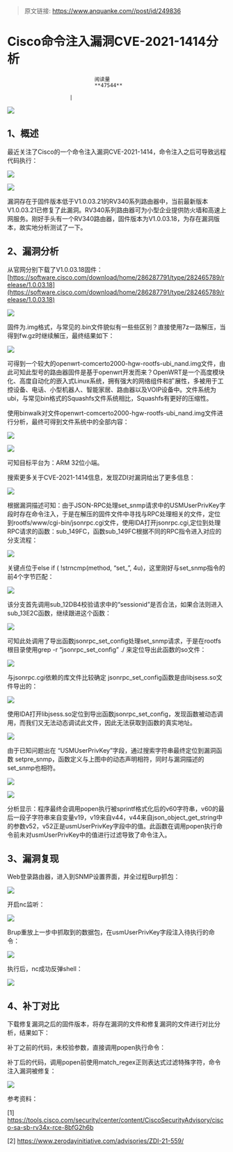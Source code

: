 > 原文链接: https://www.anquanke.com//post/id/249836 


# Cisco命令注入漏洞CVE-2021-1414分析


                                阅读量   
                                **47544**
                            
                        |
                        
                                                                                    



[![](https://p5.ssl.qhimg.com/t01b80bd89c6e4ca630.jpg)](https://p5.ssl.qhimg.com/t01b80bd89c6e4ca630.jpg)



## 1、概述

最近关注了Cisco的一个命令注入漏洞CVE-2021-1414，命令注入之后可导致远程代码执行：

[![](https://p5.ssl.qhimg.com/t0122f89b6096d9d37d.png)](https://p5.ssl.qhimg.com/t0122f89b6096d9d37d.png)

[![](https://p4.ssl.qhimg.com/t01c3a3beb94a65afdc.png)](https://p4.ssl.qhimg.com/t01c3a3beb94a65afdc.png)

漏洞存在于固件版本低于V1.0.03.21的RV340系列路由器中，当前最新版本V1.0.03.21已修复了此漏洞。RV340系列路由器可为小型企业提供防火墙和高速上网服务。刚好手头有一个RV340路由器，固件版本为V1.0.03.18，为存在漏洞版本，故实地分析测试了一下。



## 2、漏洞分析

从官网分别下载了V1.0.03.18固件：[https://software.cisco.com/download/home/286287791/type/282465789/release/1.0.03.18](https://software.cisco.com/download/home/286287791/type/282465789/release/1.0.03.18)

[![](https://p5.ssl.qhimg.com/t016eda572a0344537f.png)](https://p5.ssl.qhimg.com/t016eda572a0344537f.png)

固件为.img格式，与常见的.bin文件貌似有一些些区别？直接使用7z一路解压，当得到fw.gz时继续解压，最终结果如下：

[![](https://p1.ssl.qhimg.com/t01c3a192cbae758798.png)](https://p1.ssl.qhimg.com/t01c3a192cbae758798.png)

可得到一个较大的openwrt-comcerto2000-hgw-rootfs-ubi_nand.img文件，由此可知此型号的路由器固件是基于openwrt开发而来？OpenWRT是一个高度模块化、高度自动化的嵌入式Linux系统，拥有强大的网络组件和扩展性，多被用于工控设备、电话、小型机器人、智能家居、路由器以及VOIP设备中。文件系统为ubi，与常见bin格式的Squashfs文件系统相比，Squashfs有更好的压缩性。

使用binwalk对文件openwrt-comcerto2000-hgw-rootfs-ubi_nand.img文件进行分析，最终可得到文件系统中的全部内容：

[![](https://p4.ssl.qhimg.com/t01dad4bfdb5b674cd6.png)](https://p4.ssl.qhimg.com/t01dad4bfdb5b674cd6.png)

[![](https://p0.ssl.qhimg.com/t015fcda254a3d1f8b4.png)](https://p0.ssl.qhimg.com/t015fcda254a3d1f8b4.png)

可知目标平台为：ARM 32位小端。

搜索更多关于CVE-2021-1414信息，发现ZDI对漏洞给出了更多信息：

[![](https://p3.ssl.qhimg.com/t01570a7e5826bfe8ef.png)](https://p3.ssl.qhimg.com/t01570a7e5826bfe8ef.png)

根据漏洞描述可知：由于JSON-RPC处理set_snmp请求中的USMUserPrivKey字段时存在命令注入，于是在解压的固件文件中寻找与RPC处理相关的文件，定位到rootfs/www/cgi-bin/jsonrpc.cgi文件，使用IDA打开jsonrpc.cgi,定位到处理RPC请求的函数：sub_149FC，函数sub_149FC根据不同的RPC指令进入对应的分支流程：

[![](https://p2.ssl.qhimg.com/t01e922bac42ce5e0ca.png)](https://p2.ssl.qhimg.com/t01e922bac42ce5e0ca.png)

关键点位于else if ( !strncmp(method, “set_”, 4u)，这里刚好与set_snmp指令的前4个字节匹配：

[![](https://p5.ssl.qhimg.com/t01025aac2cd46a0949.png)](https://p5.ssl.qhimg.com/t01025aac2cd46a0949.png)

该分支首先调用sub_12DB4校验请求中的“sessionid”是否合法，如果合法则进入sub_13E2C函数，继续跟进这个函数：

[![](https://p3.ssl.qhimg.com/t01ef0afc430e279da1.png)](https://p3.ssl.qhimg.com/t01ef0afc430e279da1.png)

可知此处调用了导出函数jsonrpc_set_config处理set_snmp请求，于是在rootfs根目录使用grep -r “jsonrpc_set_config” ./ 来定位导出此函数的so文件：

[![](https://p4.ssl.qhimg.com/t0187dd2cb665955f18.png)](https://p4.ssl.qhimg.com/t0187dd2cb665955f18.png)

与jsonrpc.cgi依赖的库文件比较确定 jsonrpc_set_config函数是由libjsess.so文件导出的：

[![](https://p2.ssl.qhimg.com/t0117a29aea67cb70c7.png)](https://p2.ssl.qhimg.com/t0117a29aea67cb70c7.png)

使用IDA打开libjsess.so定位到导出函数jsonrpc_set_config，发现函数被动态调用，而我们又无法动态调试此文件，因此无法获取到函数的真实地址。

[![](https://p3.ssl.qhimg.com/t01558d73e777558e30.png)](https://p3.ssl.qhimg.com/t01558d73e777558e30.png)

由于已知问题出在 “USMUserPrivKey”字段，通过搜索字符串最终定位到漏洞函数 setpre_snmp，函数定义与上图中的动态声明相符，同时与漏洞描述的set_snmp也相符。

[![](https://p5.ssl.qhimg.com/t01d55db07e02f06b5f.png)](https://p5.ssl.qhimg.com/t01d55db07e02f06b5f.png)

[![](https://p1.ssl.qhimg.com/t01ebe2dd73509cad3a.png)](https://p1.ssl.qhimg.com/t01ebe2dd73509cad3a.png)

分析显示：程序最终会调用popen执行被sprintf格式化后的v60字符串，v60的最后一段子字符串来自变量v19，v19来自v44，v44来自json_object_get_string中的参数v52，v52正是usmUserPrivKey字段中的值。此函数在调用popen执行命令前未对usmUserPrivKey中的值进行过滤导致了命令注入。

## 3、漏洞复现

Web登录路由器，进入到SNMP设置界面，并全过程Burp抓包：

[![](https://p3.ssl.qhimg.com/t0145527f0372550532.png)](https://p3.ssl.qhimg.com/t0145527f0372550532.png)

开启nc监听：

[![](https://p3.ssl.qhimg.com/t01592e015517abcc60.png)](https://p3.ssl.qhimg.com/t01592e015517abcc60.png)

Brup重放上一步中抓取到的数据包，在usmUserPrivKey字段注入待执行的命令：

[![](https://p2.ssl.qhimg.com/t012cfd7fed7f8b1bfc.png)](https://p2.ssl.qhimg.com/t012cfd7fed7f8b1bfc.png)

执行后，nc成功反弹shell：

[![](https://p1.ssl.qhimg.com/t01fa05aa4e31031016.png)](https://p1.ssl.qhimg.com/t01fa05aa4e31031016.png)

## 4、补丁对比

下载修复漏洞之后的固件版本，将存在漏洞的文件和修复漏洞的文件进行对比分析，结果如下：

补丁之前的代码，未校验参数，直接调用popen执行命令：

补丁后的代码，调用popen前使用match_regex正则表达式过滤特殊字符，命令注入漏洞被修复：

[![](https://p3.ssl.qhimg.com/t018041974535c3410d.png)](https://p3.ssl.qhimg.com/t018041974535c3410d.png)

参考资料：

[1] https://tools.cisco.com/security/center/content/CiscoSecurityAdvisory/cisco-sa-sb-rv34x-rce-8bfG2h6b 

[2] https://www.zerodayinitiative.com/advisories/ZDI-21-559/ 
